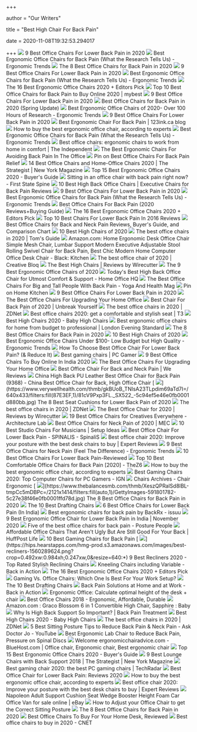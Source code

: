 +++
        
author = "Our Writers"
        
title = "Best High Chair For Back Pain"
        
date = 2020-11-08T19:32:53.294017
        
+++
[ ![](https://www.btod.com/blog/wp-content/uploads/2018/10/best-chairs-lower-back-support-1-ergohuman.jpg)](https://www.btod.com/blog/wp-content/uploads/2018/10/best-chairs-lower-back-support-1-ergohuman.jpg) 9 Best Office Chairs For Lower Back Pain in 2020
[ ![](http://ergonomictrends.com/wp-content/uploads/2018/01/Duramont-Ergonomic-Office-Chair-review.jpg)](http://ergonomictrends.com/wp-content/uploads/2018/01/Duramont-Ergonomic-Office-Chair-review.jpg) Best Ergonomic Office Chairs for Back Pain (What the Research Tells Us) -  Ergonomic Trends
[ ![](https://www.thebalancesmb.com/thmb/9U3S19mn6KmviCa9emPCfbqumE0=/640x640/smart/filters:no_upscale()/717tpSVhAvL._SL1001_-5b5f3e8a46e0fb0050e83f91.jpg)](https://www.thebalancesmb.com/thmb/9U3S19mn6KmviCa9emPCfbqumE0=/640x640/smart/filters:no_upscale()/717tpSVhAvL._SL1001_-5b5f3e8a46e0fb0050e83f91.jpg) The 8 Best Office Chairs for Back Pain in 2020
[ ![](https://www.btod.com/blog/wp-content/uploads/2019/11/9-best-office-chairs-lower-back-pain-blog-header-1.jpg)](https://www.btod.com/blog/wp-content/uploads/2019/11/9-best-office-chairs-lower-back-pain-blog-header-1.jpg) 9 Best Office Chairs For Lower Back Pain in 2020
[ ![](http://ergonomictrends.com/wp-content/uploads/2019/01/ergohuman-LEM4ERG-r-review.jpg)](http://ergonomictrends.com/wp-content/uploads/2019/01/ergohuman-LEM4ERG-r-review.jpg) Best Ergonomic Office Chairs for Back Pain (What the Research Tells Us) -  Ergonomic Trends
[ ![](https://i.ytimg.com/vi/7YVTS6Yj4Co/maxresdefault.jpg)](https://i.ytimg.com/vi/7YVTS6Yj4Co/maxresdefault.jpg) The 16 Best Ergonomic Office Chairs 2020 + Editors Pick
[ ![](https://img.my-best.net/press_component/item_part_images/1201c800f89e5954f90078d39ff5b5c9.jpg?ixlib=rails-3.1.0&auto=compress&q=70&lossless=0&w=640&h=640&fit=clip&s=374caf480c13ae422311a33153376619)](https://img.my-best.net/press_component/item_part_images/1201c800f89e5954f90078d39ff5b5c9.jpg?ixlib=rails-3.1.0&auto=compress&q=70&lossless=0&w=640&h=640&fit=clip&s=374caf480c13ae422311a33153376619) Top 10 Best Office Chairs for Back Pain to Buy Online 2020 | mybest
[ ![](https://i.ytimg.com/vi/uySCdDGrRK0/maxresdefault.jpg)](https://i.ytimg.com/vi/uySCdDGrRK0/maxresdefault.jpg) 9 Best Office Chairs For Lower Back Pain in 2020
[ ![](https://i2.wp.com/www.startstanding.org/wp-content/uploads/2019/01/Flash-Furniture-Office-Chair.jpg?resize=960%2C960&ssl=1)](https://i2.wp.com/www.startstanding.org/wp-content/uploads/2019/01/Flash-Furniture-Office-Chair.jpg?resize=960%2C960&ssl=1) Best Office Chairs for Back Pain in 2020 (Spring Update)
[ ![](http://ergonomictrends.com/wp-content/uploads/2019/01/X-Chair-X4-ergonomic-chair-review.jpg)](http://ergonomictrends.com/wp-content/uploads/2019/01/X-Chair-X4-ergonomic-chair-review.jpg) Best Ergonomic Office Chairs of 2020- Over 100 Hours of Research -  Ergonomic Trends
[ ![](https://www.btod.com/blog/wp-content/uploads/2018/10/best-chairs-lower-back-support-2-vera.jpg)](https://www.btod.com/blog/wp-content/uploads/2018/10/best-chairs-lower-back-support-2-vera.jpg) 9 Best Office Chairs For Lower Back Pain in 2020
[ ![](https://blog.123ink.ca/wp-content/uploads/2018/02/office_chair_-2.jpg)](https://blog.123ink.ca/wp-content/uploads/2018/02/office_chair_-2.jpg) Best Ergonomic Chair For Back Pain | 123ink.ca blog
[ ![](https://media2.s-nbcnews.com/j/newscms/2020_25/3390893/ergonomic-office-chairs-kr-2x1-tease-200618_38008296185ce90fd52b401caf79df24.fit-760w.jpg)](https://media2.s-nbcnews.com/j/newscms/2020_25/3390893/ergonomic-office-chairs-kr-2x1-tease-200618_38008296185ce90fd52b401caf79df24.fit-760w.jpg) How to buy the best ergonomic office chair, according to experts
[ ![](http://ergonomictrends.com/wp-content/uploads/2020/02/Nouhaus-Ergo3D-office-chair-review.jpg)](http://ergonomictrends.com/wp-content/uploads/2020/02/Nouhaus-Ergo3D-office-chair-review.jpg) Best Ergonomic Office Chairs for Back Pain (What the Research Tells Us) -  Ergonomic Trends
[ ![](https://static.independent.co.uk/s3fs-public/thumbnails/image/2020/03/16/16/best-ergonomic-office-chairs-indybest.jpg?width=982&height=726)](https://static.independent.co.uk/s3fs-public/thumbnails/image/2020/03/16/16/best-ergonomic-office-chairs-indybest.jpg?width=982&height=726) Best office chairs: ergonomic chairs to work from home in comfort | The  Independent
[ ![](https://m.media-amazon.com/images/I/41-pYE3RWTL.jpg)](https://m.media-amazon.com/images/I/41-pYE3RWTL.jpg) The Best Ergonomic Chairs For Avoiding Back Pain In The Office
[ ![](https://i.pinimg.com/736x/cd/65/5c/cd655c8a69dc6cd2906d242860eb20da.jpg)](https://i.pinimg.com/736x/cd/65/5c/cd655c8a69dc6cd2906d242860eb20da.jpg) Pin on Best Office Chairs For Back Pain Relief
[ ![](https://pyxis.nymag.com/v1/imgs/fdc/3a6/86a7075e3525ef1c07994401e3cd530a78-amazon-basics-exec-chair.rsquare.w600.jpg)](https://pyxis.nymag.com/v1/imgs/fdc/3a6/86a7075e3525ef1c07994401e3cd530a78-amazon-basics-exec-chair.rsquare.w600.jpg) 14 Best Office Chairs and Home-Office Chairs 2020 | The Strategist | New  York Magazine
[ ![](https://www.republiclab.com/wp-content/uploads/2017/08/best-ergonomic-office-chairs-thumbnail.jpg)](https://www.republiclab.com/wp-content/uploads/2017/08/best-ergonomic-office-chairs-thumbnail.jpg) Top 15 Best Ergonomic Office Chairs 2020 - Buyer's Guide
[ ![](http://firststatespine.com/wp-content/uploads/2016/04/FSS-INFOGRAPHIC_Apr16.jpg)](http://firststatespine.com/wp-content/uploads/2016/04/FSS-INFOGRAPHIC_Apr16.jpg) Sitting in an office chair with back pain right now? - First State Spine
[ ![](https://cdn.shortpixel.ai/client/q_glossy,ret_img,w_500,h_330/https://allprorev.com/wp-content/uploads/2019/12/High-Back-Office-Chairs-10.jpg)](https://cdn.shortpixel.ai/client/q_glossy,ret_img,w_500,h_330/https://allprorev.com/wp-content/uploads/2019/12/High-Back-Office-Chairs-10.jpg) 10 Best High Back Office Chairs | Executive Chairs for Back Pain Reviews
[ ![](https://www.btod.com/blog/wp-content/uploads/2018/10/best-chairs-lower-back-support-5-freedom.jpg)](https://www.btod.com/blog/wp-content/uploads/2018/10/best-chairs-lower-back-support-5-freedom.jpg) 9 Best Office Chairs For Lower Back Pain in 2020
[ ![](http://ergonomictrends.com/wp-content/uploads/2019/01/best-office-chair-back-pain.jpg)](http://ergonomictrends.com/wp-content/uploads/2019/01/best-office-chair-back-pain.jpg) Best Ergonomic Office Chairs for Back Pain (What the Research Tells Us) -  Ergonomic Trends
[ ![](https://images-na.ssl-images-amazon.com/images/I/31CujRuXNRL.jpg)](https://images-na.ssl-images-amazon.com/images/I/31CujRuXNRL.jpg) Best Office Chairs For Back Pain (2020 Reviews+Buying Guide)
[ ![](https://i.ytimg.com/vi/7YVTS6Yj4Co/hqdefault.jpg)](https://i.ytimg.com/vi/7YVTS6Yj4Co/hqdefault.jpg) The 16 Best Ergonomic Office Chairs 2020 + Editors Pick
[ ![](https://i.pinimg.com/236x/08/1e/f5/081ef5bea81e2afae7563e7d5d9da17c--high-back-office-chair-office-chairs.jpg)](https://i.pinimg.com/236x/08/1e/f5/081ef5bea81e2afae7563e7d5d9da17c--high-back-office-chair-office-chairs.jpg) Top 10 Best Chairs For Lower Back Pain In 2016 Reviews
[ ![](https://www.painawaydevices.com/wp-content/uploads/2018/10/Merax-High-Back-Leather-Big-Tall-Executive-Recliner-Napping-With-Footrest.jpg)](https://www.painawaydevices.com/wp-content/uploads/2018/10/Merax-High-Back-Leather-Big-Tall-Executive-Recliner-Napping-With-Footrest.jpg) Best Office Chairs for Back and Neck Pain Reviews, Buyer's Guide, and  Comparison Chart
[ ![](https://res.cloudinary.com/babylist/image/upload/f_auto,q_auto:best,c_scale/v1584597701/Best-of-high-chairs-2020-pin_glxmjb.jpg)](https://res.cloudinary.com/babylist/image/upload/f_auto,q_auto:best,c_scale/v1584597701/Best-of-high-chairs-2020-pin_glxmjb.jpg) 10 Best High Chairs of 2020
[ ![](https://cdn.mos.cms.futurecdn.net/chg3AGHkpwVFcZeK26TKuA.jpg)](https://cdn.mos.cms.futurecdn.net/chg3AGHkpwVFcZeK26TKuA.jpg) The best office chairs in 2020 | Tom's Guide
[ ![](https://images-na.ssl-images-amazon.com/images/I/71xf1xifqJL._AC_SL1472_.jpg)](https://images-na.ssl-images-amazon.com/images/I/71xf1xifqJL._AC_SL1472_.jpg) Amazon.com: Home Ergonomic Desk Office Chair Simple Mesh Chair, Lumbar  Support Modern Executive Adjustable Stool Rolling Swivel Chair for Back Pain,  Best Chic Modern Home Computer Office Desk Chair - Black: Kitchen
[ ![](https://cdn.mos.cms.futurecdn.net/NkRwHsoDezP3MuJnwDvjhh.jpg)](https://cdn.mos.cms.futurecdn.net/NkRwHsoDezP3MuJnwDvjhh.jpg) The best office chair of 2020 | Creative Bloq
[ ![](https://cdn.thewirecutter.com/wp-content/uploads/2017/07/high-chairs-2x1-fullres-4207-600x300.jpg)](https://cdn.thewirecutter.com/wp-content/uploads/2017/07/high-chairs-2x1-fullres-4207-600x300.jpg) The Best High Chairs | Reviews by Wirecutter
[ ![](https://www.thespruce.com/thmb/-TZyNjYe9X5gmb6qiT_EEjPYhE8=/683x683/smart/filters:no_upscale()/ScreenShot2019-06-11at11.37.40AM-e3c3909c6da94f0d90e0ec7ed8c58ed1.png)](https://www.thespruce.com/thmb/-TZyNjYe9X5gmb6qiT_EEjPYhE8=/683x683/smart/filters:no_upscale()/ScreenShot2019-06-11at11.37.40AM-e3c3909c6da94f0d90e0ec7ed8c58ed1.png) The 9 Best Ergonomic Office Chairs of 2020
[ ![](https://homeofficehq.net/wp-content/uploads/2018/10/71Z7ExXKGL._SL1500_.jpg)](https://homeofficehq.net/wp-content/uploads/2018/10/71Z7ExXKGL._SL1500_.jpg) Today's Best High Back Office Chair for Utmost Comfort & Support - Home  Office HQ
[ ![](https://www.yogaandhealthmag.co.uk/wp-content/uploads/2020/01/Best-Big-and-Tall-Office-Chair.jpg)](https://www.yogaandhealthmag.co.uk/wp-content/uploads/2020/01/Best-Big-and-Tall-Office-Chair.jpg) The Best Office Chairs For Big and Tall People With Back Pain - Yoga And  Health Mag
[ ![](https://i.pinimg.com/474x/df/1a/6f/df1a6fffb95defbc4f26a2bdf926bd85.jpg)](https://i.pinimg.com/474x/df/1a/6f/df1a6fffb95defbc4f26a2bdf926bd85.jpg) Pin on Home Kitchen
[ ![](https://www.btod.com/blog/wp-content/uploads/2018/10/best-chairs-lower-back-support-3-smart.jpg)](https://www.btod.com/blog/wp-content/uploads/2018/10/best-chairs-lower-back-support-3-smart.jpg) 9 Best Office Chairs For Lower Back Pain in 2020
[ ![](https://specials-images.forbesimg.com/imageserve/5f203f62953761c471e7740d/960x0.jpg?fit=scale)](https://specials-images.forbesimg.com/imageserve/5f203f62953761c471e7740d/960x0.jpg?fit=scale) The Best Office Chairs For Upgrading Your Home Office
[ ![](https://m.media-amazon.com/images/I/41IMX2vG1KL.jpg)](https://m.media-amazon.com/images/I/41IMX2vG1KL.jpg) Best Chair For Back Pain of 2020 | Unbreak Yourself
[ ![](https://zdnet4.cbsistatic.com/hub/i/2020/01/17/8231e246-714d-44bf-8b5e-bebdd66c1d83/office-chair-6.jpg)](https://zdnet4.cbsistatic.com/hub/i/2020/01/17/8231e246-714d-44bf-8b5e-bebdd66c1d83/office-chair-6.jpg) The best office chairs in 2020 | ZDNet
[ ![](https://cdn.mos.cms.futurecdn.net/9rXCdrBHCFMd2aXzFFi6XV-1200-80.jpg)](https://cdn.mos.cms.futurecdn.net/9rXCdrBHCFMd2aXzFFi6XV-1200-80.jpg) Best office chairs 2020: get a comfortable and stylish seat | T3
[ ![](http://images.agoramedia.com/wte3.0/gcms/Best-High-Chairs-2020-722x406.jpg?width=414)](http://images.agoramedia.com/wte3.0/gcms/Best-High-Chairs-2020-722x406.jpg?width=414) Best High Chairs 2020 - Baby High Chairs
[ ![](https://static.standard.co.uk/s3fs-public/thumbnails/image/2020/06/19/10/office-chairs.jpg)](https://static.standard.co.uk/s3fs-public/thumbnails/image/2020/06/19/10/office-chairs.jpg) Best ergonomic office chairs for home from budget to professional | London  Evening Standard
[ ![](https://www.thebalancesmb.com/thmb/xtMsSLKUgRI5C8zEihVXymtbS0U=/740x740/filters:no_upscale():max_bytes(150000):strip_icc()/09c9ce8d-3afb-4565-94af-6045a4a4946f.__CR00300300_PT0_SX300_V1___-5b144f5445c54702afd6451d208a1b2f.jpg)](https://www.thebalancesmb.com/thmb/xtMsSLKUgRI5C8zEihVXymtbS0U=/740x740/filters:no_upscale():max_bytes(150000):strip_icc()/09c9ce8d-3afb-4565-94af-6045a4a4946f.__CR00300300_PT0_SX300_V1___-5b144f5445c54702afd6451d208a1b2f.jpg) The 8 Best Office Chairs for Back Pain in 2020
[ ![](https://images.ctfassets.net/50gzycvace50/1xMcZmxWi8yudIF69o2TzA/eca3f9a95006490a19b338b1095936c1/baby-jogger-city-bistro-high-chair-photo.jpg)](https://images.ctfassets.net/50gzycvace50/1xMcZmxWi8yudIF69o2TzA/eca3f9a95006490a19b338b1095936c1/baby-jogger-city-bistro-high-chair-photo.jpg) 10 Best High Chairs of 2020
[ ![](http://ergonomictrends.com/wp-content/uploads/2018/04/best-ergonomic-office-chairs-under-100-reviews.jpg)](http://ergonomictrends.com/wp-content/uploads/2018/04/best-ergonomic-office-chairs-under-100-reviews.jpg) Best Ergonomic Office Chairs Under $100- Low Budget but High Quality -  Ergonomic Trends
[ ![](https://www.officemator.com/wp-content/uploads/2018/02/office-star-progrid-chair.png)](https://www.officemator.com/wp-content/uploads/2018/02/office-star-progrid-chair.png)  How To Choose Best Office Chair For Lower Back Pain? (& Reduce It)
[ ![](https://cdn.mos.cms.futurecdn.net/eTsGaLnVkpozHC9CqhA6dK.jpg)](https://cdn.mos.cms.futurecdn.net/eTsGaLnVkpozHC9CqhA6dK.jpg) Best gaming chairs | PC Gamer
[ ![](https://homezene.com/wp-content/uploads/2020/01/Cellbell-Chair-164x300.jpg)](https://homezene.com/wp-content/uploads/2020/01/Cellbell-Chair-164x300.jpg) 9 Best Office Chairs To Buy Online In India 2020
[ ![](https://specials-images.forbesimg.com/imageserve/5eea485bdb3b680006a1e736/960x0.jpg?cropX1=0&cropX2=800&cropY1=233&cropY2=766)](https://specials-images.forbesimg.com/imageserve/5eea485bdb3b680006a1e736/960x0.jpg?cropX1=0&cropX2=800&cropY1=233&cropY2=766) The Best Office Chairs For Upgrading Your Home Office
[ ![](https://www.wereviews.com/wp-content/uploads/2019/07/1st-choice-best-chairs-for-back-pain.jpg)](https://www.wereviews.com/wp-content/uploads/2019/07/1st-choice-best-chairs-for-back-pain.jpg)  Best Office Chair For Back and Neck Pain | We Reviews
[ ![](https://image.made-in-china.com/43f34j00BJFQmkYKfToG/High-Back-PU-Leather-Best-Office-Chair-for-Back-Pain-9368-.jpg)](https://image.made-in-china.com/43f34j00BJFQmkYKfToG/High-Back-PU-Leather-Best-Office-Chair-for-Back-Pain-9368-.jpg) China High Back PU Leather Best Office Chair for Back Pain (9368) - China  Best Office Chair for Back, High Office Chair
[ ![](https://www.verywellhealth.com/thmb/gkBUoB_TNIsA23TLpdim69aTd7I=/640x433/filters:fill(87E3EF,1)/81cV9Pxp3FL._SX522_-5c94ef5e46e0fb0001d880bb.jpg)](https://www.verywellhealth.com/thmb/gkBUoB_TNIsA23TLpdim69aTd7I=/640x433/filters:fill(87E3EF,1)/81cV9Pxp3FL._SX522_-5c94ef5e46e0fb0001d880bb.jpg) The 8 Best Seat Cushions for Lower Back Pain of 2020
[ ![](https://zdnet4.cbsistatic.com/hub/i/2020/01/17/c0ad1bc6-1ebd-44b4-a35b-3f8aae0e3b21/office-chair-4.jpg)](https://zdnet4.cbsistatic.com/hub/i/2020/01/17/c0ad1bc6-1ebd-44b4-a35b-3f8aae0e3b21/office-chair-4.jpg) The best office chairs in 2020 | ZDNet
[ ![](https://cdn.thewirecutter.com/wp-content/media/2020/09/officechairs-2048px-9607.jpg?auto=webp&crop=1.91:1&width=1200)](https://cdn.thewirecutter.com/wp-content/media/2020/09/officechairs-2048px-9607.jpg?auto=webp&crop=1.91:1&width=1200) The Best Office Chair for 2020 | Reviews by Wirecutter
[ ![](https://m.media-amazon.com/images/I/51J9Mf55rCL.jpg)](https://m.media-amazon.com/images/I/51J9Mf55rCL.jpg) 19 Best Office Chairs for Creatives Everywhere - Architecture Lab
[ ![](https://myergonomicchair.com/wp-content/uploads/2020/08/high-back-ergonomic-office-chair-with-headrest-e1598797958552.jpg)](https://myergonomicchair.com/wp-content/uploads/2020/08/high-back-ergonomic-office-chair-with-headrest-e1598797958552.jpg) Best Office Chairs for Neck Pain of 2020 | MEC
[ ![](https://484474-1525900-raikfcquaxqncofqfm.stackpathdns.com/wp-content/uploads/2020/01/Best-Studio-Chair-For-Musicians-Bad-Back-Good-Posture-Office-ANGEL-QUEEN-Ergonomic-Office-Desk-Chair-High-Back-Mesh-Desk-Footrest.jpg)](https://484474-1525900-raikfcquaxqncofqfm.stackpathdns.com/wp-content/uploads/2020/01/Best-Studio-Chair-For-Musicians-Bad-Back-Good-Posture-Office-ANGEL-QUEEN-Ergonomic-Office-Desk-Chair-High-Back-Mesh-Desk-Footrest.jpg) 10 Best Studio Chairs For Musicians | Setup Ideas
[ ![](https://www.spinalis-chairs.ca/pictures/Lower-Back-Pain-Treatment-with-SpinaliS-Hacker-Series-Chairs-forv-Active-Sitting-in-Canada.jpg)](https://www.spinalis-chairs.ca/pictures/Lower-Back-Pain-Treatment-with-SpinaliS-Hacker-Series-Chairs-forv-Active-Sitting-in-Canada.jpg) Best Office Chair For Lower Back Pain - SPINALIS - SpinaliS
[ ![](https://cdn1.expertreviews.co.uk/sites/expertreviews/files/2017/10/best-office-chair_humanscale-liberty-office-chair.jpg)](https://cdn1.expertreviews.co.uk/sites/expertreviews/files/2017/10/best-office-chair_humanscale-liberty-office-chair.jpg) Best office chair 2020: Improve your posture with the best desk chairs to  buy | Expert Reviews
[ ![](http://ergonomictrends.com/wp-content/uploads/2020/02/best-office-chairs-for-neck-pain.jpg)](http://ergonomictrends.com/wp-content/uploads/2020/02/best-office-chairs-for-neck-pain.jpg) 9 Best Office Chairs for Neck Pain (Feel The Difference) - Ergonomic Trends
[ ![](https://chairspoint.com/wp-content/uploads/2020/06/Office-Star-High-Back-Chair-e1593349978237-300x288.png)](https://chairspoint.com/wp-content/uploads/2020/06/Office-Star-High-Back-Chair-e1593349978237-300x288.png) 10 Best Office Chairs For Lower Back Pain-Reviewed
[ ![](https://thez6.com/wp-content/uploads/2018/06/1.-Chair-193x300.jpg)](https://thez6.com/wp-content/uploads/2018/06/1.-Chair-193x300.jpg) Top 10 Best Comfortable Office Chairs for Back Pain [2020] - TheZ6
[ ![](https://media3.s-nbcnews.com/j/newscms/2020_25/3390769/screen_shot_2020-06-17_at_3-44-48_pm_d4db9fbef0a4a0344c4174c0b71a1e00.fit-720w.png)](https://media3.s-nbcnews.com/j/newscms/2020_25/3390769/screen_shot_2020-06-17_at_3-44-48_pm_d4db9fbef0a4a0344c4174c0b71a1e00.fit-720w.png) How to buy the best ergonomic office chair, according to experts
[ ![](https://oyster.ignimgs.com/wordpress/stg.ign.com/2019/06/Titan-2.jpg)](https://oyster.ignimgs.com/wordpress/stg.ign.com/2019/06/Titan-2.jpg) Best Gaming Chairs 2020: Top Computer Chairs for PC Gamers - IGN
[ ![](https://chairergonomic.co.uk/wp-content/uploads/2018/04/best-ergonomic-office-chair.jpg)](https://chairergonomic.co.uk/wp-content/uploads/2018/04/best-ergonomic-office-chair.jpg) Chairs Archives - Chair Ergonomic
[ ![](https://www.thebalancesmb.com/thmb/XeszQPRalSd8lBL-tmpCc5mDBPc=/2121x1414/filters:fill(auto,1)/GettyImages-591801782-5c27e38f46e0fb0001ffd78d.jpg)](https://www.thebalancesmb.com/thmb/XeszQPRalSd8lBL-tmpCc5mDBPc=/2121x1414/filters:fill(auto,1)/GettyImages-591801782-5c27e38f46e0fb0001ffd78d.jpg) The 8 Best Office Chairs for Back Pain in 2020
[ ![](https://images-na.ssl-images-amazon.com/images/I/41DeteBElEL.jpg)](https://images-na.ssl-images-amazon.com/images/I/41DeteBElEL.jpg) The 10 Best Drafting Chairs
[ ![](https://dealtohpagalhai.com/img/home-and-kitchen/best-office-chairs-for-lower-back-pain/Green%20Soul%20Vienna%20High%20Back.jpg?v=1602062822928)](https://dealtohpagalhai.com/img/home-and-kitchen/best-office-chairs-for-lower-back-pain/Green%20Soul%20Vienna%20High%20Back.jpg?v=1602062822928) 6 Best Office Chairs for Lower Back Pain (In India)
[ ![](https://image.isu.pub/140709091631-d15bbd7996a633adfd617dd08414bb4e/jpg/page_1.jpg)](https://image.isu.pub/140709091631-d15bbd7996a633adfd617dd08414bb4e/jpg/page_1.jpg) Best ergonomic chairs for back pain by BackRx - issuu
[ ![](https://images-na.ssl-images-amazon.com/images/I/711AQ1QP-1L._SL1500_.jpg)](https://images-na.ssl-images-amazon.com/images/I/711AQ1QP-1L._SL1500_.jpg) 9 Best Ergonomic Office Chair for Lower Back Pain in India | November 2020
[ ![](https://www.posturepeople.co.uk/wp-content/uploads/2020/08/Orthopaedica-OC300Series-245x245.jpg)](https://www.posturepeople.co.uk/wp-content/uploads/2020/08/Orthopaedica-OC300Series-245x245.jpg) Five of the best office chairs for back pain - Posture People
[ ![](https://img.huffingtonpost.com/asset/5ed8120a30000077261573ee.jpeg?ops=scalefit_720_noupscale)](https://img.huffingtonpost.com/asset/5ed8120a30000077261573ee.jpeg?ops=scalefit_720_noupscale) Affordable Office Chairs That Aren't Ugly But Are Still Good For Your Back  | HuffPost Life
[ ![](https://chairsviews.com/wp-content/uploads/2020/05/Nokaxus-gaming-chair-large-size-high-back-ergonomic-racing-seat.jpg)](https://chairsviews.com/wp-content/uploads/2020/05/Nokaxus-gaming-chair-large-size-high-back-ergonomic-racing-seat.jpg) 10 Best Gaming Chairs for Back Pain
[ ![](https://hips.hearstapps.com/hmg-prod.s3.amazonaws.com/images/best-recliners-1560289624.png?crop=0.492xw:0.984xh;0.247xw,0&resize=640:*)](https://hips.hearstapps.com/hmg-prod.s3.amazonaws.com/images/best-recliners-1560289624.png?crop=0.492xw:0.984xh;0.247xw,0&resize=640:*) 9 Best Recliners 2020 - Top Rated Stylish Reclining Chairs
[ ![](https://cdn.backinaction.co.uk/images/pages/hero/Varier_Thatsit_Homeoffice_square2_h500.jpg)](https://cdn.backinaction.co.uk/images/pages/hero/Varier_Thatsit_Homeoffice_square2_h500.jpg) Kneeling Chairs including Variable - Back in Action
[ ![](https://www.omnicoreagency.com/wp-content/uploads/2020/01/Herman-Miller-Embody-Ergonomic-Office-Chair-List.jpg)](https://www.omnicoreagency.com/wp-content/uploads/2020/01/Herman-Miller-Embody-Ergonomic-Office-Chair-List.jpg) The 16 Best Ergonomic Office Chairs 2020 + Editors Pick
[ ![](https://thumbor.forbes.com/thumbor/fit-in/1200x0/filters%3Aformat%28jpg%29/https%3A%2F%2Fspecials-images.forbesimg.com%2Fimageserve%2F5e8e572c93ef920006d3a192%2F0x0.jpg)](https://thumbor.forbes.com/thumbor/fit-in/1200x0/filters%3Aformat%28jpg%29/https%3A%2F%2Fspecials-images.forbesimg.com%2Fimageserve%2F5e8e572c93ef920006d3a192%2F0x0.jpg) Gaming Vs. Office Chairs: Which One Is Best For Your Work Setup?
[ ![](https://images-na.ssl-images-amazon.com/images/I/414gFqmRcNL.jpg)](https://images-na.ssl-images-amazon.com/images/I/414gFqmRcNL.jpg) The 10 Best Drafting Chairs
[ ![](https://cdn.backinaction.co.uk/images/pages/header/Home-Office-Working-Banner_w1000.png)](https://cdn.backinaction.co.uk/images/pages/header/Home-Office-Working-Banner_w1000.png) Back Pain Solutions at Home and at Work - Back in Action
[ ![](https://www.blitzresults.com/wp-content/uploads/ergo-3.png)](https://www.blitzresults.com/wp-content/uploads/ergo-3.png) Ergonomic Office: Calculate optimal height of the desk + chair
[ ![](https://www.officechairsonly.com/wp-content/uploads/AZ-Mid-Back-Office-7M.jpg)](https://www.officechairsonly.com/wp-content/uploads/AZ-Mid-Back-Office-7M.jpg) Best Office Chairs 2018 - Ergonomic, Affordable, Durable
[ ![](https://images-na.ssl-images-amazon.com/images/I/81fRxbXqCZL._SL1500_.jpg)](https://images-na.ssl-images-amazon.com/images/I/81fRxbXqCZL._SL1500_.jpg) Amazon.com : Graco Blossom 6 in 1 Convertible High Chair, Sapphire : Baby
[ ![](https://backpain-treatment.net/wp-content/uploads/2012/08/back-pain-office-chair.jpg)](https://backpain-treatment.net/wp-content/uploads/2012/08/back-pain-office-chair.jpg) Why Is High Back Support So Important? | Back Pain Treatment
[ ![](https://images.agoramedia.com/wte3.0/gcms/Peg-Perego-Siesta-High-Chair-Editors-Choice.jpg)](https://images.agoramedia.com/wte3.0/gcms/Peg-Perego-Siesta-High-Chair-Editors-Choice.jpg) Best High Chairs 2020 - Baby High Chairs
[ ![](https://zdnet3.cbsistatic.com/hub/i/2020/01/17/97604558-3c0e-41f2-b7eb-8ee71528cc97/office-chair-7.jpg)](https://zdnet3.cbsistatic.com/hub/i/2020/01/17/97604558-3c0e-41f2-b7eb-8ee71528cc97/office-chair-7.jpg) The best office chairs in 2020 | ZDNet
[ ![](https://i.ytimg.com/vi/EPGdQLjcmD8/maxresdefault.jpg)](https://i.ytimg.com/vi/EPGdQLjcmD8/maxresdefault.jpg) 5 Best Sitting Posture Tips to Reduce Back Pain & Neck Pain - Ask Doctor Jo  - YouTube
[ ![](https://www.kos.ie/577-large_default/hag-h05-5100-high-counter-chair.jpg)](https://www.kos.ie/577-large_default/hag-h05-5100-high-counter-chair.jpg) Best Ergonomic Lab Chair to Reduce Back Pain, Pressure on Spinal Discs
[ ![](https://i.pinimg.com/originals/8f/f9/6b/8ff96b6eee6371ace0f7935481ffced7.jpg)](https://i.pinimg.com/originals/8f/f9/6b/8ff96b6eee6371ace0f7935481ffced7.jpg) Welcome ergonomicchairadvice.com - BlueHost.com | Office chair, Ergonomic  chair, Best ergonomic chair
[ ![](https://www.republiclab.com/wp-content/uploads/2017/08/Serta-Back-Mid-Back-Office-Chair.jpg)](https://www.republiclab.com/wp-content/uploads/2017/08/Serta-Back-Mid-Back-Office-Chair.jpg) Top 15 Best Ergonomic Office Chairs 2020 - Buyer's Guide
[ ![](https://pyxis.nymag.com/v1/imgs/b88/8db/265303d3d28e86fa38051a443d2051b598-lede-.rsquare.w700.jpg)](https://pyxis.nymag.com/v1/imgs/b88/8db/265303d3d28e86fa38051a443d2051b598-lede-.rsquare.w700.jpg) 9 Best Lounge Chairs with Back Support 2018 | The Strategist | New York  Magazine
[ ![](https://cdn.mos.cms.futurecdn.net/8uyuPRKS2svHBhMZkZYkFg.jpg)](https://cdn.mos.cms.futurecdn.net/8uyuPRKS2svHBhMZkZYkFg.jpg) Best gaming chair 2020: the best PC gaming chairs | TechRadar
[ ![](https://images-na.ssl-images-amazon.com/images/I/411qN2dehEL.jpg)](https://images-na.ssl-images-amazon.com/images/I/411qN2dehEL.jpg) Best Office Chair for Lower Back Pain: Reviews 2020
[ ![](https://media1.s-nbcnews.com/j/newscms/2020_25/3390795/516uj4ctiol-5eeaa5c4bc907_cb404b8ee795eea47e4f40bd9832ad04.fit-720w.jpg)](https://media1.s-nbcnews.com/j/newscms/2020_25/3390795/516uj4ctiol-5eeaa5c4bc907_cb404b8ee795eea47e4f40bd9832ad04.fit-720w.jpg) How to buy the best ergonomic office chair, according to experts
[ ![](https://cdn1.expertreviews.co.uk/sites/expertreviews/files/styles/er_main_wide/public/2020/03/mieres_ergonomic_chair_0.jpg?itok=-pYqwdya)](https://cdn1.expertreviews.co.uk/sites/expertreviews/files/styles/er_main_wide/public/2020/03/mieres_ergonomic_chair_0.jpg?itok=-pYqwdya) Best office chair 2020: Improve your posture with the best desk chairs to  buy | Expert Reviews
[ ![](https://i.ebayimg.com/images/g/WTMAAOSwYaZdgMfr/s-l640.jpg)](https://i.ebayimg.com/images/g/WTMAAOSwYaZdgMfr/s-l640.jpg) Napoleon Adult Support Cushion Seat Wedge Booster Height Foam Car Office  Van for sale online | eBay
[ ![](https://backcentre.com.au/wp-content/uploads/2018/07/ergonomic-seating-back-height-diagram.svg)](https://backcentre.com.au/wp-content/uploads/2018/07/ergonomic-seating-back-height-diagram.svg) How to Adjust your Office Chair to get the Correct Sitting Posture
[ ![](https://m.media-amazon.com/images/I/41t8zBINMoL.jpg)](https://m.media-amazon.com/images/I/41t8zBINMoL.jpg) The 8 Best Office Chairs for Back Pain in 2020
[ ![](https://www.refinery29.com/images/10122521.jpeg)](https://www.refinery29.com/images/10122521.jpeg) Best Office Chairs To Buy For Your Home Desk, Reviewed
[ ![](https://cnet2.cbsistatic.com/img/GRo-GylewM5N39e16q82prn8Gog=/940x528/2020/08/03/92e8293d-d387-4aa5-9494-f9f4038830ab/hbada.jpg)](https://cnet2.cbsistatic.com/img/GRo-GylewM5N39e16q82prn8Gog=/940x528/2020/08/03/92e8293d-d387-4aa5-9494-f9f4038830ab/hbada.jpg) Best office chairs to buy in 2020 - CNET
